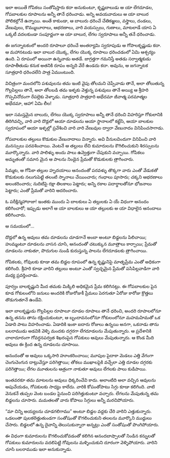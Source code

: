 ﻿ఇలా అయితే గోపికలు సంతోషిస్తారు కదా అనుకుంటూ, కృష్ణబాలుడు ఆ యా లేగదూడల, గోపబాలకుల రూపాలను అన్నీ తానే ధరించాడు. అన్ని అవయవాదులు ఆ యా బాలుర పోలికల్లోనే ఉన్నాయి. అంతే కాకుండా, ఆ బాలురు ధరించే చేతికఱ్ఱలు, వస్త్రాలు, దండలు, వేణువులు, కొమ్ముబూరాలు, ఆభరణాలు, వారి వయస్సులు, గుణాలు, మాటలాడే యాస ఏ ఒక్కటీ వదలకుండా సంపూర్ణంగా ఆ యా బాలుర, లేగల స్వరూపాలు అన్నీ తనే ధరించాడు. 

ఈ జగన్నాటకంలో అందరి రూపాలూ ధరించే అంతర్యామి స్వరూపుడు ఆ గోపాలకృష్ణుడు కదా. ఆ మహానటుడు ఇలా బాలుర యొక్క, లేగల యొక్క రూపాలు ధరించడంలో ఏమి ఆశ్చర్యం ఉంది. ఏ రూపంలో అయినా ఉన్నవాడు అతడే. జాగ్రత్తగా గమనిస్తే అతడు సర్వాత్మకుడు రూపాతీతుడు కనుక అతనికి రూపం అన్నది వేరే ఉండదు కదా. అవును, ఆ జగన్నాటక సూత్రధారి ధరించలేని పాత్ర ఏముంటుంది. 

విచిత్రంగా మందలోని పశువులను తమ ఇంటి వైపు తోలమని చెప్పేవాడు తానే, అలా తోలుతున్న గొల్లపిల్లలు తానే, అలా తోలబడి తమ ఇళ్ళకు వెళ్తున్న పశువులు తానే అయ్యి ఆ శ్రీహరి గొప్పవినోదంగా రేపల్లెకు వెళ్ళాడు.
సూత్రధారి పాత్రధారి అభేదమా జీవాత్మ పరమాత్మల అభేదమా, ఆహా! ఏమి లీల! 

ఇలా సమస్తమైన బాలురు, లేగలు యొక్క స్వరూపాలు అన్నీ తానే ధరించి విహరిస్తూ గోకులానికి తిరిగివచ్చి, వారి వారి దొడ్లలో ఆయా దూడలను ఆయా స్థానాలలో కట్టేసి, ఆయా బాలకుల స్వరూపంలో ఆయా ఇళ్ళల్లో ప్రవేశించి వారి వారి వేణువుల ద్వారా వేణునాదం వినిపించసాగాడు. 

గోపబాలకుల తల్లులు కొడుకుల వేణునాదాలు విన్నారు. అవి వీనులవిందుగా వినిపించి వారి మనస్సులు పరవశించాయి. వెంటనే ఆ తల్లులు లేచి కుమారులను కౌగిలించుకుని శిరస్సులను మూర్కొన్నారు. వారి పాలిళ్ళు అందు పాలు ఉవ్వెత్తుగా చేపుకుని వచ్చాయి. గోపికలు అమృతంతో సమాన మైన ఆ పాలను నిండైన ప్రేమతో కొడుకులకు త్రాగించారు. 

పిమ్మట, ఆ గోపికా తల్లుల హృదయాలు ఆనందంతో పరవళ్ళు తొక్కగా వారు ఎంతో వేడుకతో కొడుకులకు నలుగుపెట్టి తలంటి స్నానాలు చేయించారు; గంధాలు పూసారు; చక్కని ఆభరణాలు అలంకరించారు; నుదిటిపై రక్షా తిలకాలు పెట్టారు; అన్ని రకాల పదార్థాలతోనూ భోజనాలు పెట్టారు; ఎంతో ప్రేమతో వారిని ఆదరించారు. 

ఓ పరీక్షిన్మహారాజా! ఇంతకు ముందు ఏ బాలకులు ఏ తల్లులకు ఏ యే విధంగా ఆనందం కలిగించారో; ఇప్పుడు అలాగే ఆ యా బాలకులు ఆ యా తల్లులకు అ యా విధాలైన ఆనందాలు కలిగించారు. 

ఆ సమయంలో... 

దొడ్లలో ఉన్న ఆవులు తమ దూడలను చూడగానే అంబా అంటూ బిడ్డలను పిలిచాయి; హుమ్మంటూ దూడలను వాసన చూసి, ఆనందంతో చటుక్కున మూత్రాలు కార్చాయి; ప్రేమతో దూడలను నాకుతూ, పొదుగుల నుండి కురుస్తున్న పాలను లేగదూడలకు త్రాగించాయి. 

గోపికలకు, గోవులకు కూడా తమ బిడ్డల రూపంలో ఉన్న కృష్ణునిపై మాతృప్రేమ ఎంతో అధికంగా కలిగింది. శ్రీహరి కూడా వారిని తల్లులు అంటూ ఎంతో స్వచ్ఛమైన ప్రేమతో పసిపిల్లవాడిగా వారి మధ్య ప్రవర్తించాడు. 

పూర్వం బాలకృష్ణుని మీద తమకు మిక్కిలి అధికమైన ప్రేమ కలిగినట్లు. ఈ గోపబాలకుల పైన కూడ గోకులంలోని జనులు అందరికి రోజురోజుకీ ప్రేమలు పెరగుతూ ఏరోజు కారోజు క్రొత్తలు తొడుగుతూనే ఉండేవి. 

ఇలా బాలకృష్ణుడు గొల్లపిల్లల రూపాలూ దూడల రూపాలు తానే ధరించి, అందరి రూపాలలోనూ ఉన్న తనను తాను రక్షించుకుంటూ, ఆ బృందావనంలోనూ గోకులంలోనూ మహమహిమతో ఒక ఏడాది పాటు విహరించాడు. ఏడాదికి ఇంకా ఐదారు రోజులు ఉన్నయి అనగా, ఒకనాడు తాను బలరాముడు అడవికి వెళ్ళి మందకు దగ్గరగా లేగదూడలను మేపుతున్నారు. ఆ ప్రదేశానికి చాలాదూరంగా గోవర్ధనపర్వత శిఖరంపైన గోపకులు ఆవులు మేపుతున్నారు. ఆ కొండ మీది ఆవులు ఈ క్రింద ఉన్న దూడలను చూసాయి. 

ఆనందంతో ఆ ఆవులు ఒక్కసారి హూంకరించాయి; మూపుల పైదాకా మెడలు ఎత్తి వేగంగా చెంగుచెంగున దాట్లువేస్తూ పరిగెత్తాయి; తోకలు ముఖాలపైకి వచ్చేలా ఎత్తి దూడల దగ్గరకు పరిగెత్తాయి; లేగల మూతులను ఆత్రంగా నాకుతూ ఆవులు లేగలకు పాలు కుడిపాయి. 

ఇంతవరకూ తమ మాటలను ఆవులు ధిక్కరించేవి కాదు. అలాంటిది అలా వచ్చిన ఆవులను ఆపుచేయడం, గోపకులకు సాధ్యం కాలేదు. వారికి కోపంతోపాటు సిగ్గు కూడా కలిగింది. వాటి వెనుకనే తుప్పల వెంట బండల పైనుంచి పరిగెత్తుకుంటూ వచ్చారు. లేగలను మేపుతున్న తమ బిడ్డలను చూసారు. మమతలతో వారు కోపాలు సిగ్గులు అన్నీ మరచిపోయారు. 

“మా చిన్ని అయ్యలను చూడగలిగాము” అంటూ బిడ్డల వద్దకు చేరి వారిని ఎత్తుకున్నారు. ఒడలంతా పులకలెత్తుతుండగా సంతోషంతో కౌగలించుకుని తలలను మూర్కొని ముద్దులు చేసారు. బిడ్డలలో ఉన్న దైవాన్ని తెలుసుకున్నారా అన్నట్లు ఎంతో సంతోషంతో పొంగిపోయారు. 

ఈ విధంగా కుమారులను కౌగలించుకోవడంతో కలిగిన ఆనందబాష్పాలతో నిండిన కన్నులతో గోపకులు కుమారులను వదలిపెట్టి గోవులను మళ్ళించుకుని దూరంగా వెళ్ళిపోయారు. వారిని చూసి బలరాముడు ఇలా అనుకున్నాడు. 


